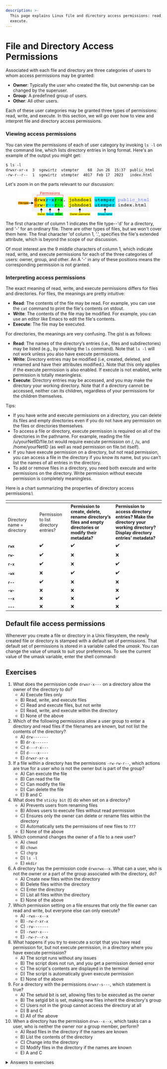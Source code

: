 ```yaml
---
description: >-
  This page explains Linux file and directory access permissions: read, write,
  execute.
---
```


# File and Directory Access Permissions

Associated with each file and directory are three categories of users to whom access permissions may be granted: &#x20;

* **Owner**: Typically the user who created the file, but ownership can be changed by the superuser.
* **Group**: A predefined group of users.&#x20;
* **Other**:  All other users.

Each of these user categories may be granted three types of permissions: read, write, and execute. In this section, we will go over how to view and interpret file and directory access permissions.

### Viewing access permissions

You can view the permissions of each of user category by invoking `ls -l` on the command line, which lists directory entries in long format. Here's an example of the output you might get:

```
$ ls -l
drwxr-xr-x  3  sgewirtz  utempter    68  Jun 26  15:37  public_html
-rw-r--r--  1  sgewirtz  utempter  4017  Feb 17  2023   index.html
```

Let's zoom in on the parts relevant to our discussion:

<figure><img src="../.gitbook/assets/Group 1 (4).png" alt=""><figcaption></figcaption></figure>

The first character of column 1 indicates the file type--'d' for a directory, and '-' for an ordinary file. There are other types of files, but we won't cover them here. The final character 'of column 1, '.', specifies the file's extended attribute, which is beyond the scope of our discussion.

Of most interest are the 9 middle characters of column 1, which indicate read, write, and execute permissions for each of the three categories of users: owner, group, and other. An  A '-' in any of these positions means the corresponding permission is not granted.&#x20;

### **Interpreting access permissions**

The exact meaning of read, write, and execute permissions differs for files and directories. For files, the meanings are pretty intuitive:&#x20;

* **Read**: The contents of the file may be read. For example, you can use the `cat` command to print the file's contents on stdout.&#x20;
* **Write**: The contents of the file may be modified. For example, you can use an editor like Emacs to edit the file's contents.&#x20;
* **Execute**: The file may be executed.&#x20;

For directories, the meanings are very confusing. The gist is as follows:

* **Read**: The names of the directory’s entries (i.e., files and subdirectories) may be listed (e.g., by invoking the `ls` command). Note that `ls -l` will not work unless you also have execute permissions.&#x20;
* **Write**: Directory entries may be modified (i.e, created, deleted, and renamed and have their attributes modified.). Note that this only applies if the execute permission is also enabled. If execute is not enabled, write permission is totally meaningless.&#x20;
* **Execute**: Directory entries may be accessed, and you may make the directory your working directory. Note that if a directory cannot be accessed, neither can its children, regardless of your permissions for the children themselves. &#x20;

Tips:

* If you have write and execute permissions on a directory, you can delete its files and empty directories even if you do not have any permission on the files or directories themselves.&#x20;
* To access a file or directory, execute permission is required on all of the directories in the pathname. For example, reading the file /u/yourNetID/file.txt would require execute permission on /, /u, and /home/yourNetID (as well as read permission on file.txt itself).&#x20;
* If you have execute permission on a directory, but not read permission, you can access a file in the directory if you know its name, but you can’t list the names of all entries in the directory.&#x20;
* To add or remove files in a directory, you need both execute and write permissions on the directory. Write permission without execute permission is completely meaningless.&#x20;

Here is a chart summarizing the properties of directory access permissions:\


<table data-header-hidden><thead><tr><th width="88"></th><th></th><th></th><th></th></tr></thead><tbody><tr><td><br>Directory name = directory</td><td>Permission to list directory entries?</td><td><strong>Permission to create, delete, rename directory’s files and empty directories or modify their metadata?</strong> </td><td><strong>Permission to access directory entries? Make the directory your working directory? Display directory entries’ metadata?</strong></td></tr><tr><td><strong><code>rwx</code></strong></td><td>✔️</td><td>✔️</td><td>✔️</td></tr><tr><td><strong><code>rw-</code></strong></td><td>✔️</td><td>❌</td><td>❌</td></tr><tr><td><strong><code>r-x</code></strong></td><td>✔️</td><td>❌</td><td>✔️</td></tr><tr><td><strong><code>-wx</code></strong></td><td>❌</td><td>✔️</td><td>✔️</td></tr><tr><td><strong><code>r--</code></strong></td><td>✔️</td><td>❌</td><td>❌</td></tr><tr><td><strong><code>-w-</code></strong></td><td>❌</td><td>❌</td><td>❌</td></tr><tr><td><strong><code>--x</code></strong></td><td>❌</td><td>❌</td><td>✔️</td></tr><tr><td><strong><code>---</code></strong></td><td>❌</td><td>❌</td><td>❌</td></tr></tbody></table>

## Default file access permissions

Whenever you create a file or directory in a Unix filesystem, the newly created file or directory is stamped with a default set of permissions. That default set of permissions is stored in a variable called the _umask_. You can change the value of umask to suit your preferences. To see the current value of the umask variable, enter the shell command:

## Exercises

1. What does the permission code `drwxr-x---` on a directory allow the owner of the directory to do?
   * A) Execute files only
   * B) Read, write, and execute files
   * C) Read and execute files, but not write
   * D) Read, write, and execute within the directory
   * E) None of the above
2. Which of the following permissions allow a user group to enter a directory and read files if the filenames are known, but not list the contents of the directory?
   * A) `drw-------`
   * B) `dr-x------`
   * C) `d---r-x---`
   * D) `d----x----`
   * E) `drwxr-xr-x`
3. If a file within a directory has the permissions `-rw-rw-r--`, which actions are true for a user who is not the owner but is part of the group?
   * A) Can execute the file
   * B) Can read the file
   * C) Can modify the file
   * D) Can delete the file
   * E) B and C
4. What does the `sticky bit` (t) do when set on a directory?
   * A) Prevents users from renaming files
   * B) Allows users to execute files without read permission
   * C) Ensures only the owner can delete or rename files within the directory
   * D) Automatically sets the permissions of new files to `777`
   * E) None of the above
5. Which command changes the owner of a file to a new user?
   * A) `chmod`
   * B) `chown`
   * C) `chgrp`
   * D) `ls -l`
   * E) `mkdir`
6. A directory has the permission code `drwxrwx--x`. What can a user, who is not the owner or a part of the group associated with the directory, do?
   * A) Create new files within the directory
   * B) Delete files within the directory
   * C) Enter the directory
   * D) List all files within the directory
   * E) None of the above
7. Which permission setting on a file ensures that only the file owner can read and write, but everyone else can only execute?
   * A) `-rwx--x--x`
   * B) `-rw-r-xr-x`
   * C) `-rw-------`
   * D) `-rwxr-x---`
   * E) `-rw-r--r-x`
8. What happens if you try to execute a script that you have read permission for, but not execute permission, in a directory where you have execute permission?
   * A) The script runs without any issues
   * B) The script does not run, and you get a permission denied error
   * C) The script's contents are displayed in the terminal
   * D) The script is automatically given execute permission
   * E) None of the above
9. For a directory with the permissions `drwxr-s---`, which statement is true?
   * A) The setuid bit is set, allowing files to be executed as the owner
   * B) The setgid bit is set, making new files inherit the directory's group
   * C) Users not in the group cannot access the directory at all
   * D) B and C
   * E) All of the above
10. When a directory has the permission `drwx--x--x`, which tasks can a user, who is neither the owner nor a group member, perform?
    * A) Read files in the directory if the names are known
    * B) List the contents of the directory
    * C) Change into the directory
    * D) Modify files in the directory if the names are known
    * E) A and C

<details>

<summary>Answers to exercises </summary>

1. &#x20; D) Read, write, and execute within the directory
2. &#x20; D) `d----x----`
3. &#x20; E) B and C
4. &#x20; C) Ensures only the owner can delete or rename files within the directory
5. &#x20; B) `chown`
6. &#x20; C) Enter the directory
7. &#x20; A) `-rwx--x--x`
8. &#x20; B) The script does not run, and you get a permission denied error
9. &#x20; D) B and C
10. C) Change into the directory

</details>
